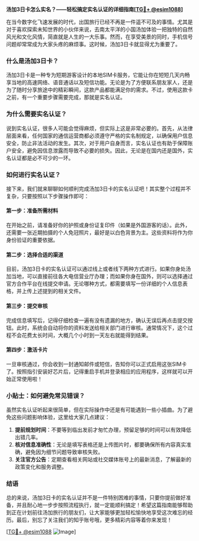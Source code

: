 **汤加3日卡怎么实名？——轻松搞定实名认证的详细指南[[TG💪+ @esim1088](https://t.me/s/esim1088)]**

在当今数字化飞速发展的时代，出国旅行已经不再是一件遥不可及的事情。尤其是对于喜欢探索未知世界的小伙伴来说，去南太平洋的小国汤加体验一把独特的自然风光和文化风情，简直就是人生的一大乐事。然而，在享受美景的同时，手机信号问题却常常成为大家头疼的麻烦事。这时候，汤加3日卡就显得尤为重要了。

### 什么是汤加3日卡？

汤加3日卡是一种专为短期游客设计的本地SIM卡服务，它能让你在短短几天内畅享当地的高速网络、语音通话以及短信功能。无论是为了方便联系朋友家人，还是为了随时分享旅途中的精彩瞬间，这款产品都能满足你的需求。不过，使用这款卡之前，有一个重要步骤需要完成，那就是实名认证。

### 为什么需要实名认证？

说到实名认证，很多人可能会觉得麻烦，但实际上这是非常必要的。首先，从法律层面来看，任何国家的通信运营商都必须遵守严格的实名制规定，以确保用户信息安全，防止非法活动的发生。其次，对于用户自身而言，实名认证也有助于保障账户安全，避免因信息泄露而导致不必要的损失。因此，无论是在国内还是国外，实名认证都是必不可少的一环。

### 如何进行实名认证？

接下来，我们就来聊聊如何顺利完成汤加3日卡的实名认证吧！其实整个过程并不复杂，只要按照以下步骤操作即可：

#### 第一步：准备所需材料

在开始之前，请准备好你的护照或身份证复印件（如果是外国游客的话）。此外，还需要一张近期拍摄的个人免冠照片，最好是以白色背景为主。这些资料将作为你身份验证的重要依据。

#### 第二步：选择合适的渠道

目前，汤加3日卡的实名认证可以通过线上或者线下两种方式进行。如果你身处汤加当地，可以直接前往各大电信营业厅办理；而如果你身在国外，则可以选择通过官方合作平台在线提交申请。无论哪种方式，都需要填写一份详细的个人信息表格，并上传上述提到的相关文件。

#### 第三步：提交审核

完成信息填写后，记得仔细检查一遍有没有遗漏的地方，确认无误后再点击提交按钮。此时，系统会自动将你的资料发送给相关部门进行审核。通常情况下，这个过程不会花费太长时间，大概几个小时到一天左右就能得到结果。

#### 第四步：激活卡片

一旦审核通过，你会收到一封通知邮件或短信，告知你可以正式启用这张SIM卡了。按照指引安装好芯片后，记得重启手机并登录相应的应用程序，这样就可以开始正常使用啦！

### 小贴士：如何避免常见错误？

虽然实名认证听起来很简单，但在实际操作中还是有可能遇到一些小插曲。为了避免这些问题影响体验，这里给大家几点建议：

1. **提前规划时间**：不要等到临出发前才匆忙办理，预留足够的时间可以有效降低出错几率。
2. **核对信息准确性**：无论是填写表格还是上传图片时，都要确保所有内容真实准确，避免因为细节问题导致审核失败。
3. **关注官方公告**：定期查看相关网站或社交媒体账号上的最新消息，了解最新的政策变化和服务调整。

### 结语

总的来说，汤加3日卡的实名认证并不是一件特别困难的事情，只要你提前做好准备，并且耐心地一步步按照流程执行，就一定能顺利搞定！希望这篇指南能够帮助到正在计划前往汤加旅行的朋友们，让大家能够更加轻松愉快地享受这次难忘的经历。最后，别忘了关注我们的知乎账号哦，更多精彩内容等着你来发现！

[[TG💪+ @esim1088](https://t.me/s/esim1088) ![Image](https://i.postimg.cc/4NQfJmqS/Snipaste-2025-05-13-00-14-12.png)]